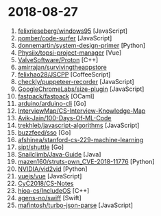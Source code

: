 # 2018-08-27

1. [felixrieseberg/windows95](https://github.com/felixrieseberg/windows95 "💩🚀 Windows 95 in Electron. Runs on macOS, Linux, and Windows.") [JavaScript]
2. [pomber/code-surfer](https://github.com/pomber/code-surfer "React component for scrolling, zooming and highlighting code <🏄/>") [JavaScript]
3. [donnemartin/system-design-primer](https://github.com/donnemartin/system-design-primer "Learn how to design large-scale systems. Prep for the system design interview. Includes Anki flashcards.") [Python]
4. [Physiix/topsi-project-manager](https://github.com/Physiix/topsi-project-manager "A Desktop Kanban board app.") [Vue]
5. [ValveSoftware/Proton](https://github.com/ValveSoftware/Proton "Compatibility tool for Steam Play based on Wine and additional components") [C++]
6. [amirrajan/survivingtheappstore](https://github.com/amirrajan/survivingtheappstore "My book on getting to the #1 Spot in the App Store. Buy my games to support me.") 
7. [felixhao28/JSCPP](https://github.com/felixhao28/JSCPP "A simple C++ interpreter written in JavaScript") [CoffeeScript]
8. [checkly/puppeteer-recorder](https://github.com/checkly/puppeteer-recorder "Puppeteer recorder is a Chrome extension that records your browser interactions and generates a Puppeteer script.") [JavaScript]
9. [GoogleChromeLabs/size-plugin](https://github.com/GoogleChromeLabs/size-plugin "Track compressed Webpack asset sizes over time.") [JavaScript]
10. [fastpack/fastpack](https://github.com/fastpack/fastpack "Pack JS code fast & easy") [OCaml]
11. [arduino/arduino-cli](https://github.com/arduino/arduino-cli "Arduino command line interface") [Go]
12. [InterviewMap/CS-Interview-Knowledge-Map](https://github.com/InterviewMap/CS-Interview-Knowledge-Map "Build the best interview map. The current content includes JS, network, browser related, performance optimization, security, framework, Git, data structure, algorithm, etc.") 
13. [Avik-Jain/100-Days-Of-ML-Code](https://github.com/Avik-Jain/100-Days-Of-ML-Code "100 Days of ML Coding") 
14. [trekhleb/javascript-algorithms](https://github.com/trekhleb/javascript-algorithms "Algorithms and data structures implemented in JavaScript with explanations and links to further readings") [JavaScript]
15. [buzzfeed/sso](https://github.com/buzzfeed/sso "sso, aka S.S.Octopus, aka octoboi, is a single sign-on solution for securing internal services") [Go]
16. [afshinea/stanford-cs-229-machine-learning](https://github.com/afshinea/stanford-cs-229-machine-learning "VIP cheatsheets for Stanford's CS 229 Machine Learning") 
17. [sipt/shuttle](https://github.com/sipt/shuttle "ss-local proxy, HTTP/HTTPS 抓包，多服务器rtt选择，DNS解析(参照Surge)") [Go]
18. [Snailclimb/Java-Guide](https://github.com/Snailclimb/Java-Guide "A core knowledge that most Java programmers need to master") [Java]
19. [mazen160/struts-pwn_CVE-2018-11776](https://github.com/mazen160/struts-pwn_CVE-2018-11776 "An exploit for Apache Struts CVE-2018-11776") [Python]
20. [NVIDIA/vid2vid](https://github.com/NVIDIA/vid2vid "Pytorch implementation of our method for high-resolution (e.g. 2048x1024) photorealistic video-to-video translation.") [Python]
21. [vuejs/vue](https://github.com/vuejs/vue "🖖 A progressive, incrementally-adoptable JavaScript framework for building UI on the web.") [JavaScript]
22. [CyC2018/CS-Notes](https://github.com/CyC2018/CS-Notes "📚 Computer Science Learning Notes") 
23. [hioa-cs/IncludeOS](https://github.com/hioa-cs/IncludeOS "A minimal, resource efficient unikernel for cloud services") [C++]
24. [agens-no/swiff](https://github.com/agens-no/swiff "Human readable time diffs on lines of output when running e.g. build commands like fastlane") [Swift]
25. [mafintosh/turbo-json-parse](https://github.com/mafintosh/turbo-json-parse "Turbocharged JSON.parse for type stable JSON data") [JavaScript]
